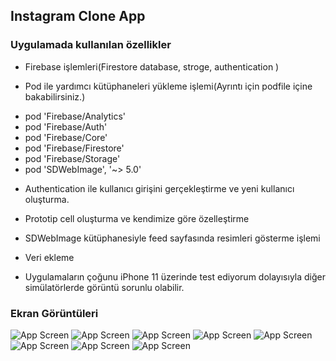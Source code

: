 ## Instagram Clone App

### Uygulamada kullanılan özellikler

- Firebase işlemleri(Firestore database, stroge, authentication )

- Pod ile yardımcı kütüphaneleri yükleme işlemi(Ayrıntı için podfile içine bakabilirsiniz.)

* pod 'Firebase/Analytics'  
* pod 'Firebase/Auth'  
* pod 'Firebase/Core'  
* pod 'Firebase/Firestore'  
* pod 'Firebase/Storage'  
* pod 'SDWebImage', '~> 5.0' 

- Authentication ile kullanıcı girişini gerçekleştirme ve yeni kullanıcı oluşturma.

- Prototip cell oluşturma ve kendimize göre özelleştirme

- SDWebImage kütüphanesiyle feed sayfasında resimleri gösterme işlemi

- Veri ekleme

- Uygulamaların çoğunu iPhone 11 üzerinde test ediyorum dolayısıyla diğer simülatörlerde görüntü sorunlu olabilir.


### Ekran Görüntüleri

![App Screen](https://github.com/deliaslan/SwiftTutorials/blob/main/InstagramCloneWithFireBase/screenshots/1.png?raw=true)
![App Screen](https://github.com/deliaslan/SwiftTutorials/blob/main/InstagramCloneWithFireBase/screenshots/2.png?raw=true)
![App Screen](https://github.com/deliaslan/SwiftTutorials/blob/main/InstagramCloneWithFireBase/screenshots/3.png?raw=true)
![App Screen](https://github.com/deliaslan/SwiftTutorials/blob/main/InstagramCloneWithFireBase/screenshots/4.png?raw=true)
![App Screen](https://github.com/deliaslan/SwiftTutorials/blob/main/InstagramCloneWithFireBase/screenshots/5.png?raw=true)
![App Screen](https://github.com/deliaslan/SwiftTutorials/blob/main/InstagramCloneWithFireBase/screenshots/6.png?raw=true)
![App Screen](https://github.com/deliaslan/SwiftTutorials/blob/main/InstagramCloneWithFireBase/screenshots/7.png?raw=true)
![App Screen](https://github.com/deliaslan/SwiftTutorials/blob/main/InstagramCloneWithFireBase/screenshots/8.png?raw=true)
